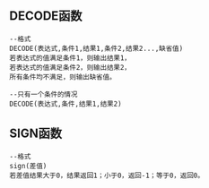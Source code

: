 ## DECODE函数

```plsql
--格式
DECODE(表达式,条件1,结果1,条件2,结果2...,缺省值)
若表达式的值满足条件1，则输出结果1，
若表达式的值满足条件2，则输出结果2，
所有条件均不满足，则输出缺省值。
```

```plsql
--只有一个条件的情况
DECODE(表达式,条件,结果1,结果2)
```

## SIGN函数

```plsql
--格式
sign(差值)      
若差值结果大于0，结果返回1；小于0，返回-1；等于0，返回0。

```

